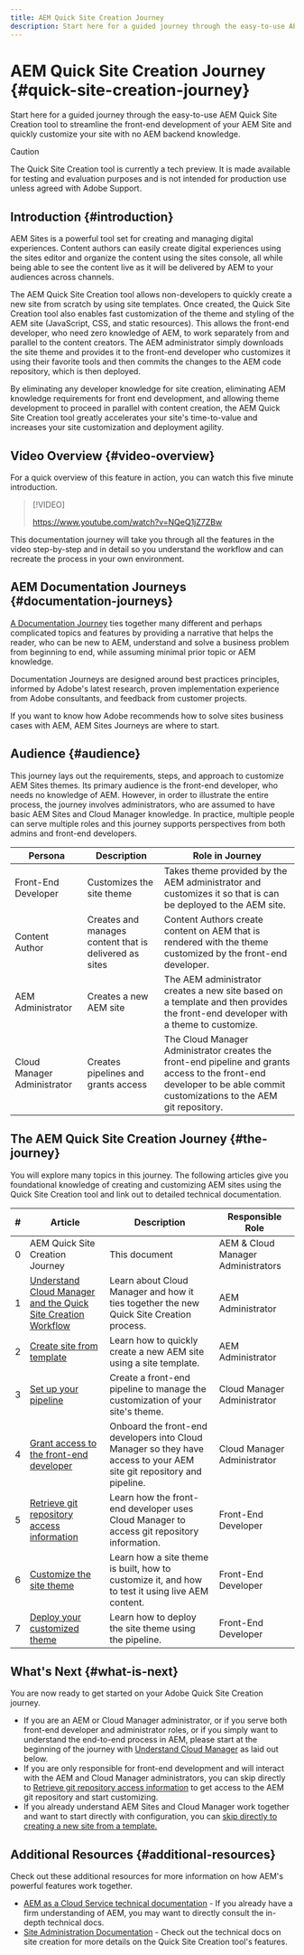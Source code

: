 ```yaml
---
title: AEM Quick Site Creation Journey
description: Start here for a guided journey through the easy-to-use AEM Quick Site Creation tool to streamline the front-end development of your AEM Site and quickly customize your site with no AEM backend knowledge.
---
```


# AEM Quick Site Creation Journey {#quick-site-creation-journey}

Start here for a guided journey through the easy-to-use AEM Quick Site Creation tool to streamline the front-end development of your AEM Site and quickly customize your site with no AEM backend knowledge.

>[!CAUTION]
>
>The Quick Site Creation tool is currently a tech preview. It is made available for testing and evaluation purposes and is not intended for production use unless agreed with Adobe Support.

## Introduction {#introduction}

AEM Sites is a powerful tool set for creating and managing digital experiences. Content authors can easily create digital experiences using the sites editor and organize the content using the sites console, all while being able to see the content live as it will be delivered by AEM to your audiences across channels.

The AEM Quick Site Creation tool allows non-developers to quickly create a new site from scratch by using site templates. Once created, the Quick Site Creation tool also enables fast customization of the theme and styling of the AEM site (JavaScript, CSS, and static resources). This allows the front-end developer, who need zero knowledge of AEM, to work separately from and parallel to the content creators. The AEM administrator simply downloads the site theme and provides it to the front-end developer who customizes it using their favorite tools and then commits the changes to the AEM code repository, which is then deployed.

By eliminating any developer knowledge for site creation, eliminating AEM knowledge requirements for front end development, and allowing theme development to proceed in parallel with content creation, the AEM Quick Site Creation tool greatly accelerates your site's time-to-value and increases your site customization and deployment agility.

## Video Overview {#video-overview}

For a quick overview of this feature in action, you can watch this five minute introduction.

>[!VIDEO]
>
>https://www.youtube.com/watch?v=NQeQ1jZ7ZBw

This documentation journey will take you through all the features in the video  step-by-step and in detail so you understand the workflow and can recreate the process in your own environment.

## AEM Documentation Journeys {#documentation-journeys}

[A Documentation Journey](/help/journey-documentation/home.md) ties together many different and perhaps complicated topics and features by providing a narrative that helps the reader, who can be new to AEM, understand and solve a business problem from beginning to end, while assuming minimal prior topic or AEM knowledge.

Documentation Journeys are designed around best practices principles, informed by Adobe's latest research, proven implementation experience from Adobe consultants, and feedback from customer projects.

If you want to know how Adobe recommends how to solve sites business cases with AEM, AEM Sites Journeys are where to start.

## Audience {#audience}

This journey lays out the requirements, steps, and approach to customize AEM Sites themes. Its primary audience is the front-end developer, who needs no knowledge of AEM. However, in order to illustrate the entire process, the journey involves administrators, who are assumed to have basic AEM Sites and Cloud Manager knowledge. In practice, multiple people can serve multiple roles and this journey supports perspectives from both admins and front-end developers.

|Persona|Description|Role in Journey|
|---|---|---|
|Front-End Developer|Customizes the site theme|Takes theme provided by the AEM administrator and customizes it so that is can be deployed to the AEM site.|
|Content Author|Creates and manages content that is delivered as sites|Content Authors create content on AEM that is rendered with the theme customized by the front-end developer.|
|AEM Administrator|Creates a new AEM site|The AEM administrator creates a new site based on a template and then provides the front-end developer with a theme to customize.|
|Cloud Manager Administrator|Creates pipelines and grants access|The Cloud Manager Administrator creates the front-end pipeline and grants access to the front-end developer to be able commit customizations to the AEM git repository.|

## The AEM Quick Site Creation Journey {#the-journey}

You will explore many topics in this journey. The following articles give you foundational knowledge of creating and customizing AEM sites using the Quick Site Creation tool and link out to detailed technical documentation.

|#|Article|Description|Responsible Role|
|---|---|---|--|
|0|AEM Quick Site Creation Journey|This document|AEM & Cloud Manager Administrators|
|1|[Understand Cloud Manager and the Quick Site Creation Workflow](cloud-manager.md)|Learn about Cloud Manager and how it ties together the new Quick Site Creation process.|AEM Administrator|
|2|[Create site from template](create-site.md)|Learn how to quickly create a new AEM site using a site template.|AEM Administrator|
|3|[Set up your pipeline](pipeline-setup.md)|Create a front-end pipeline to manage the customization of your site's theme.|Cloud Manager Administrator|
|4|[Grant access to the front-end developer](grant-access.md)|Onboard the front-end developers into Cloud Manager so they have access to your AEM site git repository and pipeline.|Cloud Manager Administrator|
|5|[Retrieve git repository access information](retrieve-access.md)|Learn how the front-end developer uses Cloud Manager to access git repository information.|Front-End Developer|
|6|[Customize the site theme](customize-theme.md)|Learn how a site theme is built, how to customize it, and how to test it using live AEM content.|Front-End Developer|
|7|[Deploy your customized theme](deploy-theme.md)|Learn how to deploy the site theme using the pipeline.|Front-End Developer|

## What's Next {#what-is-next}

You are now ready to get started on your Adobe Quick Site Creation journey.

* If you are an AEM or Cloud Manager administrator, or if you serve both front-end developer and administrator roles, or if you simply want to understand the end-to-end process in AEM, please start at the beginning of the journey with [Understand Cloud Manager](cloud-manager.md) as laid out below.
* If you are only responsible for front-end development and will interact with the AEM and Cloud Manager administrators, you can skip directly to [Retrieve git repository access information](retrieve-access.md) to get access to the AEM git repository and start customizing.
* If you already understand AEM Sites and Cloud Manager work together and want to start directly with configuration, you can [skip directly to creating a new site from a template.](create-site.md)

## Additional Resources {#additional-resources}

Check out these additional resources for more information on how AEM's powerful features work together.

* [AEM as a Cloud Service technical documentation](https://experienceleague.adobe.com/docs/experience-manager-cloud-service.html) - If you already have a firm understanding of AEM, you may want to directly consult the in-depth technical docs.
* [Site Administration Documentation](/help/sites-cloud/administering/site-creation/create-site.md) - Check out the technical docs on site creation for more details on the Quick Site Creation tool's features.
